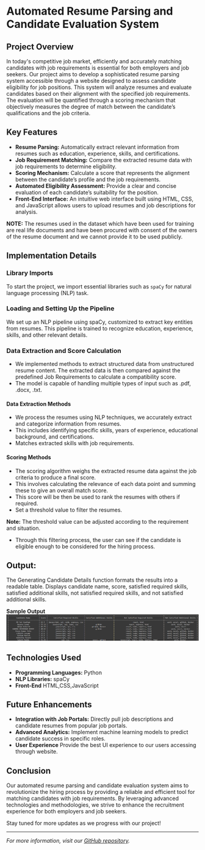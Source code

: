 # Automated Resume Parsing and Candidate Evaluation System

## Project Overview

In today's competitive job market, efficiently and accurately matching candidates with job requirements is essential for both employers and job seekers. Our project aims to develop a sophisticated resume parsing system accessible through a website designed to assess candidate eligibility for job positions. This system will analyze resumes and evaluate candidates based on their alignment with the specified job requirements. The evaluation will be quantified through a scoring mechanism that objectively measures the degree of match between the candidate’s qualifications and the job criteria.

## Key Features

- **Resume Parsing:** Automatically extract relevant information from resumes such as education, experience, skills, and certifications.
- **Job Requirement Matching:** Compare the extracted resume data with job requirements to determine eligibility.
- **Scoring Mechanism:** Calculate a score that represents the alignment between the candidate’s profile and the job requirements.
- **Automated Eligibility Assessment:** Provide a clear and concise evaluation of each candidate’s suitability for the position.
- **Front-End Interface:** An intuitive web interface built using HTML, CSS, and JavaScript allows users to upload resumes and job descriptions for analysis.

**NOTE:** The resumes used in the dataset which have been used for training are real life documents and have been procured with consent of the owners of the resume document and we cannot provide it to be used publicly.

## Implementation Details

### Library Imports
To start the project, we import essential libraries such as `spaCy` for natural language processing (NLP) task.

### Loading and Setting Up the Pipeline
We set up an NLP pipeline using spaCy, customized to extract key entities from resumes. This pipeline is trained to recognize education, experience, skills, and other relevant details.

### Data Extraction and Score Calculation
- We implemented methods to extract structured data from unstructured resume content. The extracted data is then compared against the predefined Job Requirements to calculate a compatibility score. 
- The model is capable of handling multiple types of input such as .pdf, .docx, .txt.

#### Data Extraction Methods
- We process the resumes using NLP techniques, we accurately extract and categorize information from resumes. 
- This includes identifying specific skills, years of experience, educational background, and certifications.
- Matches extracted skills with job requirements.

#### Scoring Methods
- The scoring algorithm weighs the extracted resume data against the job criteria to produce a final score. 
- This involves calculating the relevance of each data point and summing these to give an overall match score. 
- This score will be then be used to rank the resumes with others if required.
- Set a threshold value to filter the resumes. 

**Note:** The threshold value can be adjusted according to the requirement and situation.
- Through this filtering process, the user can see if the candidate is eligible enough to be considered for the hiring process.

## Output:
The Generating Candidate Details function formats the results into a readable table.
Displays candidate name, score, satisfied required skills, satisfied additional skills, not satisfied required skills, and not satisfied additional skills.

**Sample Output**
![Output Screenshot](https://github.com/kondarkalen/Resume-parser/blob/main/ss/Screenshot%202024-06-03%20004240.png)

## Technologies Used

- **Programming Languages:** Python
- **NLP Libraries:** spaCy
- **Front-End** HTML,CSS,JavaScript

## Future Enhancements

- **Integration with Job Portals:** Directly pull job descriptions and candidate resumes from popular job portals.
- **Advanced Analytics:** Implement machine learning models to predict candidate success in specific roles.
- **User Experience** Provide the best UI experience to our users accessing through website.

## Conclusion

Our automated resume parsing and candidate evaluation system aims to revolutionize the hiring process by providing a reliable and efficient tool for matching candidates with job requirements. By leveraging advanced technologies and methodologies, we strive to enhance the recruitment experience for both employers and job seekers.

Stay tuned for more updates as we progress with our project!

---

*For more information, visit our [GitHub repository](https://github.com/kondarkalen/Resume-parser).*
